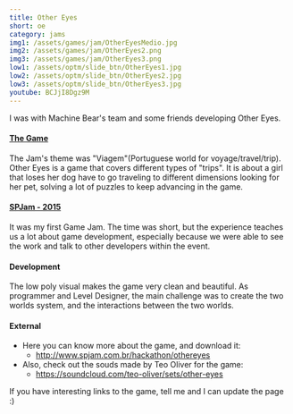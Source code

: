 ```yaml
---
title: Other Eyes
short: oe
category: jams
img1: /assets/games/jam/OtherEyesMedio.jpg
img2: /assets/games/jam/OtherEyes2.png
img3: /assets/games/jam/OtherEyes3.png
low1: /assets/optm/slide_btn/OtherEyes1.jpg
low2: /assets/optm/slide_btn/OtherEyes2.jpg
low3: /assets/optm/slide_btn/OtherEyes3.jpg
youtube: BCJjI8Dgz9M
---
```


I was with Machine Bear's team and some friends developing Other Eyes.

#### [The Game](http://www.spjam.com.br/hackathon/othereyes)

The Jam's theme was "Viagem"(Portuguese world for voyage/travel/trip). Other Eyes is a game that covers different types of "trips". It is about a girl that loses her dog have to go traveling to different dimensions looking for her pet, solving a lot of puzzles to keep advancing in the game.

#### [SPJam - 2015](http://www.spjam.com.br/events/spjam2015)

It was my first Game Jam. The time was short, but the experience teaches us a lot about game development, especially because we were able to see the work and talk to other developers within the event.

#### Development

The low poly visual makes the game very clean and beautiful. As programmer and Level Designer, the main challenge was to create the two worlds system, and the interactions between the two worlds.

#### External

- Here you can know more about the game, and download it:
	- <http://www.spjam.com.br/hackathon/othereyes>
- Also, check out the souds made by Teo Oliver for the game:
	- <https://soundcloud.com/teo-oliver/sets/other-eyes>

If you have interesting links to the game, tell me and I can update the page :)